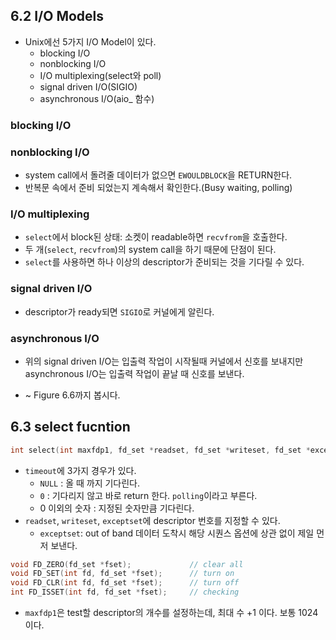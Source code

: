 ## 6.2 I/O Models
- Unix에선 5가지 I/O Model이 있다.
    - blocking I/O
    - nonblocking I/O
    - I/O multiplexing(select와 poll)
    - signal driven I/O(SIGIO)
    - asynchronous I/O(aio_ 함수)

### blocking I/O

### nonblocking I/O
- system call에서 돌려줄 데이터가 없으면 `EWOULDBLOCK`을 RETURN한다.
- 반복문 속에서 준비 되었는지 계속해서 확인한다.(Busy waiting, polling)

### I/O multiplexing
- `select`에서 block된 상태: 소켓이 readable하면 `recvfrom`을 호출한다.
- 두 개(`select`, `recvfrom`)의 system call을 하기 때문에 단점이 된다.
- `select`를 사용하면 하나 이상의 descriptor가 준비되는 것을 기다릴 수 있다.

### signal driven I/O
- descriptor가 ready되면 `SIGIO`로 커널에게 알린다.

### asynchronous I/O
- 위의 signal driven I/O는 입출력 작업이 시작될때 커널에서 신호를 보내지만 asynchronous I/O는 입출력 작업이 끝날 때 신호를 보낸다.

- ~ Figure 6.6까지 봅시다.

## 6.3 select fucntion
```c
int select(int maxfdp1, fd_set *readset, fd_set *writeset, fd_set *exceptset, const struct timeval *timeout)
```

- `timeout`에 3가지 경우가 있다.
    - `NULL` : 올 때 까지 기다린다.
    - `0` : 기다리지 않고 바로 return 한다. `polling`이라고 부른다.
    - 0 이외의 숫자 : 지정된 숫자만큼 기다린다.
- `readset`, `writeset`, `exceptset`에 descriptor 번호를 지정할 수 있다.
    - `exceptset`: out of band 데이터 도착시 해당 시퀀스 옵션에 상관 없이 제일 먼저 보낸다.

```c 
void FD_ZERO(fd_set *fset);             // clear all
void FD_SET(int fd, fd_set *fset);      // turn on
void FD_CLR(int fd, fd_set *fset);      // turn off
int FD_ISSET(int fd, fd_set *fset);     // checking
```

- `maxfdp1`은 test할 descriptor의 개수를 설정하는데, 최대 수 +1 이다. 보통 1024이다.